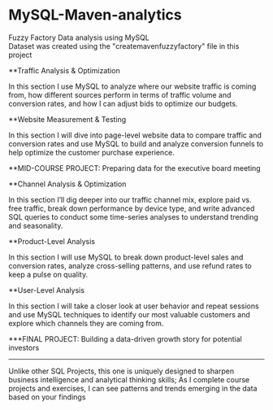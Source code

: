 # MySQL-Maven-analytics
Fuzzy Factory Data analysis using MySQL  
Dataset was created using the "createmavenfuzzyfactory" file in this project

**Traffic Analysis & Optimization

In this section I use MySQL to analyze where our website traffic is coming from, how different sources perform in terms of traffic volume and conversion rates, and how I can adjust bids to optimize our budgets.



**Website Measurement & Testing

In this section I will dive into page-level website data to compare traffic and conversion rates and use MySQL to build and analyze conversion funnels to help optimize the customer purchase experience.



**MID-COURSE PROJECT: Preparing data for the executive board meeting



**Channel Analysis & Optimization

In this section I’ll dig deeper into our traffic channel mix, explore paid vs. free traffic, break down performance by device type, and write advanced SQL queries to conduct some time-series analyses to understand trending and seasonality.



**Product-Level Analysis

In this section I will use MySQL to break down product-level sales and conversion rates, analyze cross-selling patterns, and use refund rates to keep a pulse on quality.



**User-Level Analysis

In this section I will take a closer look at user behavior and repeat sessions and use MySQL techniques to identify our most valuable customers and explore which channels they are coming from.



***FINAL PROJECT: Building a data-driven growth story for potential investors

______________________________

Unlike other SQL Projects, this one is uniquely designed to sharpen business intelligence and analytical thinking skills; As I complete course projects and exercises, I can see patterns and trends emerging in the data based on your findings
